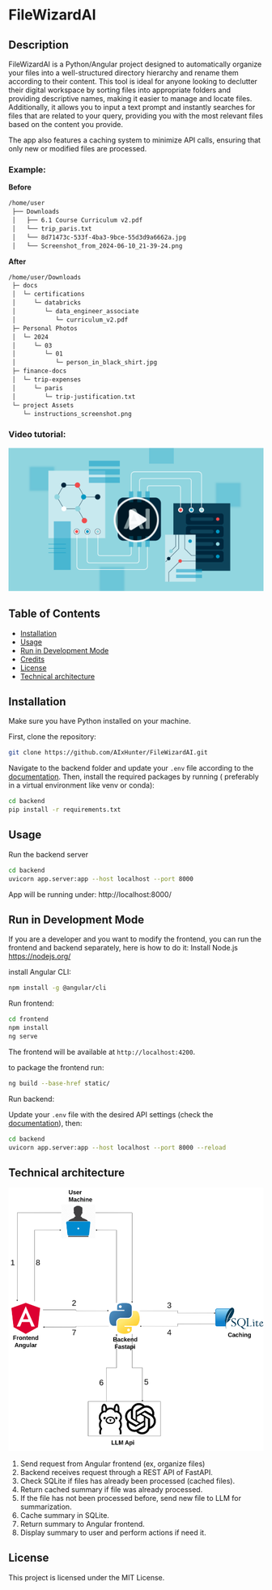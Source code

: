 # FileWizardAI

## Description

FileWizardAI is a Python/Angular project designed to automatically organize your files into a well-structured directory
hierarchy and rename them according to their content. This tool is ideal for anyone looking to declutter their digital
workspace by sorting files into appropriate folders and providing descriptive names, making it easier to manage and
locate files. Additionally, it allows you to input a text prompt and instantly searches for files that are related to
your query, providing you with the most relevant files based on the content you provide.

The app also features a caching system to minimize API calls, ensuring that only new or modified files are processed.

### Example:

**Before**

```bash
/home/user
 ├── Downloads
 │   ├── 6.1 Course Curriculum v2.pdf
 │   └── trip_paris.txt
 │   └── 8d71473c-533f-4ba3-9bce-55d3d9a6662a.jpg
 │   └── Screenshot_from_2024-06-10_21-39-24.png
 ```

**After**

```bash
/home/user/Downloads
 ├─ docs
 │  └─ certifications
 │     └─ databricks
 │        └─ data_engineer_associate
 │           └─ curriculum_v2.pdf
 ├─ Personal Photos
 │  └─ 2024
 │     └─ 03
 │        └─ 01
 │           └─ person_in_black_shirt.jpg
 ├─ finance-docs
 │  └─ trip-expenses
 │     └─ paris
 │        └─ trip-justification.txt
 └─ project Assets
    └─ instructions_screenshot.png
```

### Video tutorial:

[![Watch the video](./yt_video_logo.png)](https://www.youtube.com/watch?v=T1rXLox80rM)


## Table of Contents

- [Installation](#installation)
- [Usage](#usage)
- [Run in Development Mode](#run-in-development-mode)
- [Credits](#credits)
- [License](#license)
- [Technical architecture](#technical-architecture)

## Installation

Make sure you have Python installed on your machine.

First, clone the repository:

```bash
git clone https://github.com/AIxHunter/FileWizardAI.git
```

Navigate to the backend folder and update your `.env` file according to the [documentation](.env.md). Then, install the
required
packages by running ( preferably in a virtual environment like venv or conda):

```bash
cd backend
pip install -r requirements.txt
```

## Usage

Run the backend server

```bash
cd backend
uvicorn app.server:app --host localhost --port 8000
```

App will be running under: http://localhost:8000/

## Run in Development Mode

If you are a developer and you want to modify the frontend, you can run the frontend and backend separately, here is
how to do it:
Install Node.js https://nodejs.org/

install Angular CLI:

```bash
npm install -g @angular/cli
```

Run frontend:

```bash
cd frontend
npm install
ng serve
```

The frontend will be available at `http://localhost:4200`.

to package the frontend run:

```bash
ng build --base-href static/
```

Run backend:

Update your `.env` file with the desired API settings (check the [documentation](.env.md)), then:

```bash
cd backend
uvicorn app.server:app --host localhost --port 8000 --reload
```

## Technical architecture

<img src="filewizardai_architecture.png" alt="Online Image" width="600"/>

1. Send request from Angular frontend (ex, organize files)
2. Backend receives request through a REST API of FastAPI.
3. Check SQLite if files has already been processed (cached files).
4. Return cached summary if file was already processed.
5. If the file has not been processed before, send new file to LLM for summarization.
6. Cache summary in SQLite.
7. Return summary to Angular frontend.
8. Display summary to user and perform actions if need it.

## License

This project is licensed under the MIT License.
